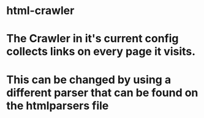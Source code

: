# html-crawler
# The Crawler in it's current config collects links on every page it visits.
# This can be changed by using a different parser that can be found on the htmlparsers file
